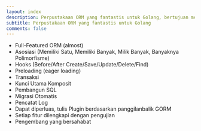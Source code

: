 ```yaml
---
layout: index
description: Perpustakaan ORM yang fantastis untuk Golang, bertujuan menjadi pengembang yang bersahabat.
subtitle: Perpustakaan ORM yang fantastis untuk Golang
comments: false
---
```


* <i class="fa fa-arrow-circle-right" aria-hidden="true"></i> Full-Featured ORM (almost)
* <i class="fa fa-arrow-circle-right" aria-hidden="true"></i> Asosiasi (Memiliki Satu, Memiliki Banyak, Milik Banyak, Banyaknya Polimorfisme)
* <i class="fa fa-arrow-circle-right" aria-hidden="true"></i> Hooks (Before/After Create/Save/Update/Delete/Find)
* <i class="fa fa-arrow-circle-right" aria-hidden="true"></i> Preloading (eager loading)
* <i class="fa fa-arrow-circle-right" aria-hidden="true"></i> Transaksi
* <i class="fa fa-arrow-circle-right" aria-hidden="true"></i> Kunci Utama Komposit
* <i class="fa fa-arrow-circle-right" aria-hidden="true"></i> Pembangun SQL
* <i class="fa fa-arrow-circle-right" aria-hidden="true"></i> Migrasi Otomatis
* <i class="fa fa-arrow-circle-right" aria-hidden="true"></i> Pencatat Log
* <i class="fa fa-arrow-circle-right" aria-hidden="true"></i> Dapat diperluas, tulis Plugin berdasarkan panggilanbalik GORM
* <i class="fa fa-arrow-circle-right" aria-hidden="true"></i> Setiap fitur dilengkapi dengan pengujian
* <i class="fa fa-arrow-circle-right" aria-hidden="true"></i> Pengembang yang bersahabat